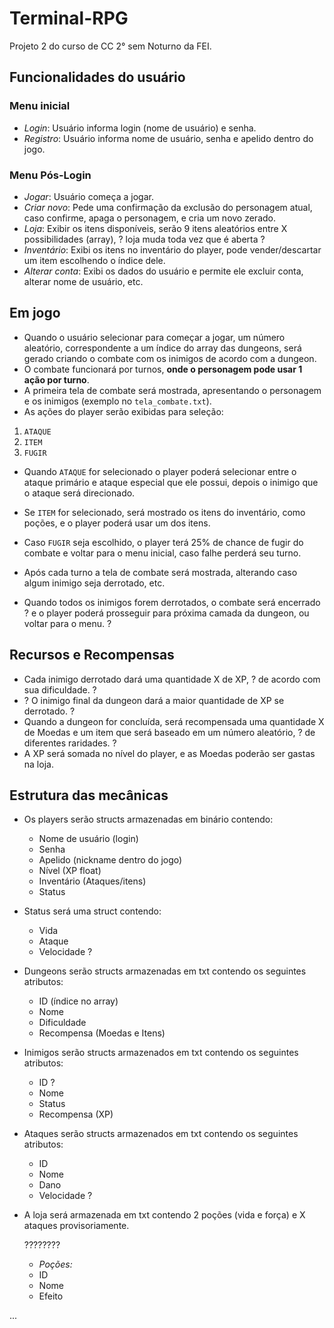 # Terminal-RPG

Projeto 2 do curso de CC 2° sem Noturno da FEI.

## Funcionalidades do usuário

### Menu inicial

- _Login_: Usuário informa login (nome de usuário) e senha.
- _Registro_: Usuário informa nome de usuário, senha e apelido dentro do jogo.

### Menu Pós-Login

- _Jogar_: Usuário começa a jogar.
- _Criar novo_: Pede uma confirmação da exclusão do personagem atual, caso confirme, apaga o personagem, e cria um novo zerado.
- _Loja_: Exibir os itens disponíveis, serão 9 itens aleatórios entre X possibilidades (array), ? loja muda toda vez que é aberta ?
- _Inventário_: Exibi os itens no inventário do player, pode vender/descartar um item escolhendo o índice dele.
- _Alterar conta_: Exibi os dados do usuário e permite ele excluir conta, alterar nome de usuário, etc.

## Em jogo

- Quando o usuário selecionar para começar a jogar, um número aleatório, correspondente a um índice do array das dungeons, será gerado criando o combate com os inimigos de acordo com a dungeon.
- O combate funcionará por turnos, **onde o personagem pode usar 1 ação por turno**.
- A primeira tela de combate será mostrada, apresentando o personagem e os inimigos (exemplo no `tela_combate.txt`).
- As ações do player serão exibidas para seleção:

1. `ATAQUE`
2. `ITEM`
3. `FUGIR`

- Quando `ATAQUE` for selecionado o player poderá selecionar entre o ataque primário e ataque especial que ele possui, depois o inimigo que o ataque será direcionado.
- Se `ITEM` for selecionado, será mostrado os itens do inventário, como poções, e o player poderá usar um dos itens.
- Caso `FUGIR` seja escolhido, o player terá 25% de chance de fugir do combate e voltar para o menu inicial, caso falhe perderá seu turno.

- Após cada turno a tela de combate será mostrada, alterando caso algum inimigo seja derrotado, etc.
- Quando todos os inimigos forem derrotados, o combate será encerrado ? e o player poderá prosseguir para próxima camada da dungeon, ou voltar para o menu. ?

## Recursos e Recompensas

- Cada inimigo derrotado dará uma quantidade X de XP, ? de acordo com sua dificuldade. ?
- ? O inimigo final da dungeon dará a maior quantidade de XP se derrotado. ?
- Quando a dungeon for concluída, será recompensada uma quantidade X de Moedas e um item que será baseado em um número aleatório, ? de diferentes raridades. ?
- A XP será somada no nível do player, e as Moedas poderão ser gastas na loja.

## Estrutura das mecânicas

- Os players serão structs armazenadas em binário contendo: <br>

  - Nome de usuário (login) <br>
  - Senha <br>
  - Apelido (nickname dentro do jogo) <br>
  - Nível (XP float) <br>
  - Inventário (Ataques/itens) <br>
  - Status <br>

- Status será uma struct contendo: <br>

  - Vida <br>
  - Ataque <br>
  - Velocidade ? <br>

- Dungeons serão structs armazenadas em txt contendo os seguintes atributos: <br>

  - ID (índice no array) <br>
  - Nome <br>
  - Dificuldade <br>
  - Recompensa (Moedas e Itens) <br>

- Inimigos serão structs armazenados em txt contendo os seguintes atributos: <br>

  - ID ? <br>
  - Nome <br>
  - Status <br>
  - Recompensa (XP) <br>

- Ataques serão structs armazenados em txt contendo os seguintes atributos: <br>

  - ID <br>
  - Nome <br>
  - Dano <br>
  - Velocidade ? <br>

- A loja será armazenada em txt contendo 2 poções (vida e força) e X ataques provisoriamente. <br>

  ???????? <br>

  - _Poções:_ <br>
  - ID <br>
  - Nome <br>
  - Efeito <br>

...
